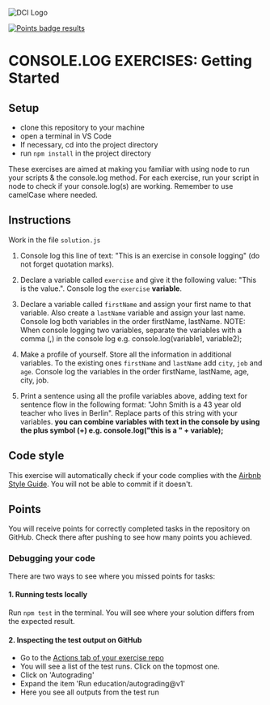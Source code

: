 ![DCI Logo](loho.png)

[![Points badge](../../blob/badges/.github/badges/points.svg) results](https://github.com/DCI-EdTech/autograding-setup/actions)
# CONSOLE.LOG EXERCISES: Getting Started 
[//]: # (autograding setup start)
## Setup
- clone this repository to your machine
- open a terminal in VS Code
- If necessary, cd into the project directory
- run `npm install` in the project directory
[//]: # (autograding setup end)

These exercises are aimed at making you familiar with using node to run your scripts & the console.log method. For each exercise, run your script in node to check if your console.log(s) are working. Remember to use camelCase where needed.

## Instructions
Work in the file `solution.js`  

1. Console log this line of text: "This is an exercise in console logging" (do not forget quotation marks). 

2. Declare a variable called `exercise` and give it the following value: "This is the value.". Console log the `exercise` **variable**. 

3. Declare a variable called `firstName` and assign your first name to that variable. Also create a `lastName` variable and assign your last name. Console log both variables in the order firstName, lastName. NOTE: When console logging two variables, separate the variables with a comma (,) in the console log e.g. console.log(variable1, variable2);

4. Make a profile of yourself. Store all the information in additional variables. To the existing ones `firstName` and `lastName` add `city`, `job` and `age`. Console log the variables in the order firstName, lastName, age, city, job. 

5. Print a sentence using all the profile variables above, adding text for sentence flow in the following format: "John Smith is a 43 year old teacher who lives in Berlin". Replace parts of this string with your variables. **you can combine variables with text in the console by using the plus symbol (+) e.g. console.log("this is a " + variable);**
[//]: # (autograding info start)
## Code style
This exercise will automatically check if your code complies with the [Airbnb Style Guide](https://github.com/airbnb/javascript). You will not be able to commit if it doesn't.

## Points
You will receive points for correctly completed tasks in the repository on GitHub. Check there after pushing to see how many points you achieved.
### Debugging your code
There are two ways to see where you missed points for tasks:
#### 1. Running tests locally
Run `npm test` in the terminal. You will see where your solution differs from the expected result.

#### 2. Inspecting the test output on GitHub
- Go to the [Actions tab of your exercise repo](https://github.com/DCI-EdTech/autograding-setup/actions)
- You will see a list of the test runs. Click on the topmost one.
- Click on 'Autograding'
- Expand the item 'Run education/autograding@v1'
- Here you see all outputs from the test run
[//]: # (autograding info end)